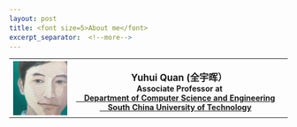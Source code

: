 ```yaml
---
layout: post
title: <font size=5>About me</font>
excerpt_separator:  <!--more-->
---
```

<table><div style="flexbox">
<tbody>
<tr>
<th><div style="flexbox"><img src="https://github.com/Dofboom/Dofboom.github.io/raw/master/images/2.jpg" alt="" align="left" style="width:20%;height:auto" /></div><br />
<span style="font-size: 120%;"><strong> &ensp; Yuhui Quan</strong> (全宇晖） </span><br />
<span style="font-size: 100%;">&ensp; &nbsp;Associate Professor at <a href="http://www.scut.edu.cn/cs/"><br> &ensp;&nbsp; Department of Computer Science and Engineering</a></span><br />
<span style="font-size: 100%;"> <a href="https://www.scut.edu.cn">&ensp;&nbsp; South China University of Technology</a><br />
</span></th>
</tr>
</tbody></div>
</table>